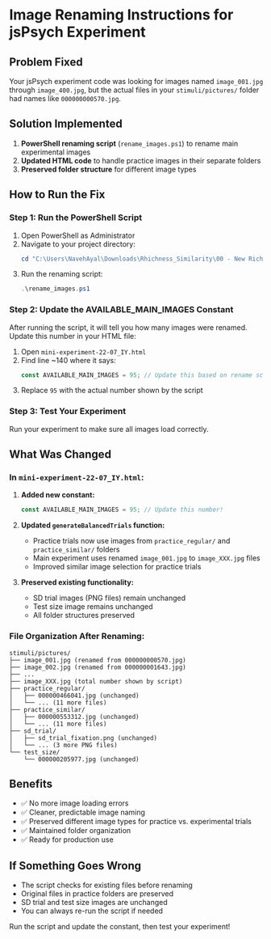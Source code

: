 # Image Renaming Instructions for jsPsych Experiment

## Problem Fixed
Your jsPsych experiment code was looking for images named `image_001.jpg` through `image_400.jpg`, but the actual files in your `stimuli/pictures/` folder had names like `000000000570.jpg`.

## Solution Implemented
1. **PowerShell renaming script** (`rename_images.ps1`) to rename main experimental images
2. **Updated HTML code** to handle practice images in their separate folders
3. **Preserved folder structure** for different image types

## How to Run the Fix

### Step 1: Run the PowerShell Script
1. Open PowerShell as Administrator
2. Navigate to your project directory:
   ```powershell
   cd "C:\Users\NavehAyal\Downloads\Rhichness_Similarity\00 - New Richness"
   ```
3. Run the renaming script:
   ```powershell
   .\rename_images.ps1
   ```

### Step 2: Update the AVAILABLE_MAIN_IMAGES Constant
After running the script, it will tell you how many images were renamed. Update this number in your HTML file:

1. Open `mini-experiment-22-07_IY.html`
2. Find line ~140 where it says:
   ```javascript
   const AVAILABLE_MAIN_IMAGES = 95; // Update this based on rename script output
   ```
3. Replace `95` with the actual number shown by the script

### Step 3: Test Your Experiment
Run your experiment to make sure all images load correctly.

## What Was Changed

### In `mini-experiment-22-07_IY.html`:

1. **Added new constant:**
   ```javascript
   const AVAILABLE_MAIN_IMAGES = 95; // Update this number!
   ```

2. **Updated `generateBalancedTrials` function:**
   - Practice trials now use images from `practice_regular/` and `practice_similar/` folders
   - Main experiment uses renamed `image_001.jpg` to `image_XXX.jpg` files
   - Improved similar image selection for practice trials

3. **Preserved existing functionality:**
   - SD trial images (PNG files) remain unchanged
   - Test size image remains unchanged
   - All folder structures preserved

### File Organization After Renaming:
```
stimuli/pictures/
├── image_001.jpg (renamed from 000000000570.jpg)
├── image_002.jpg (renamed from 000000001643.jpg)
├── ...
├── image_XXX.jpg (total number shown by script)
├── practice_regular/
│   ├── 000000466041.jpg (unchanged)
│   └── ... (11 more files)
├── practice_similar/
│   ├── 000000553312.jpg (unchanged)
│   └── ... (11 more files)
├── sd_trial/
│   ├── sd_trial_fixation.png (unchanged)
│   └── ... (3 more PNG files)
└── test_size/
    └── 000000205977.jpg (unchanged)
```

## Benefits
- ✅ No more image loading errors
- ✅ Cleaner, predictable image naming
- ✅ Preserved different image types for practice vs. experimental trials
- ✅ Maintained folder organization
- ✅ Ready for production use

## If Something Goes Wrong
- The script checks for existing files before renaming
- Original files in practice folders are preserved
- SD trial and test size images are unchanged
- You can always re-run the script if needed

Run the script and update the constant, then test your experiment! 